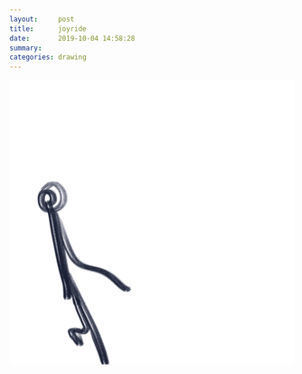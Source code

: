 ```yaml
---
layout:     post
title:      joyride
date:       2019-10-04 14:58:28
summary:    
categories: drawing
---
```

![joyride](/images/diary/joyride.png ".")
